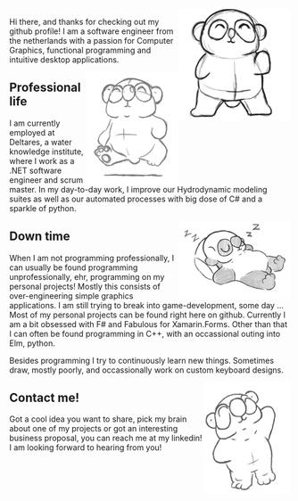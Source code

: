 <img align='right' src='https://raw.githubusercontent.com/BeardedPlatypus/BeardedPlatypus/master/img/dance_gh.gif' width='200"'>

Hi there, and thanks for checking out my github profile! I am a software
engineer from the netherlands with a passion for Computer Graphics, functional
programming and intuitive desktop applications.

  
  
  
  
  
  
<img align='right' src='https://github.com/BeardedPlatypus/BeardedPlatypus/blob/master/img/run_cycle_gh.gif?raw=true' height='200"'>

## Professional life

I am currently employed at Deltares, a water knowledge institute, where I work
as a .NET software engineer and scrum master. In my day-to-day work, I 
improve our Hydrodynamic modeling suites as well as our automated processes
with big dose of C# and a sparkle of python.

<img align='right' src='https://github.com/BeardedPlatypus/BeardedPlatypus/blob/master/img/sleeping_gh.gif?raw=true' width='200"'>

## Down time

When I am not programming professionally, I can usually be found programming 
unprofessionally, ehr, programming on my personal projects! Mostly this 
consists of over-engineering simple graphics applications. I am still trying to
break into game-development, some day ...
Most of my personal projects can be found right here on github. Currently I am
a bit obsessed with F# and Fabulous for Xamarin.Forms. Other than that I can 
often be found programming in C++, with an occassional outing into Elm, python.

Besides programming I try to continuously learn new things. Sometimes draw, mostly
poorly, and occassionally work on custom keyboard designs. 

<img align='right' src='https://github.com/BeardedPlatypus/BeardedPlatypus/blob/master/img/waving_gh.gif?raw=true' height='200"'>

## Contact me!

Got a cool idea you want to share, pick my brain about one of my projects or 
got an interesting business proposal, you can reach me at my linkedin! I am 
looking forward to hearing from you!